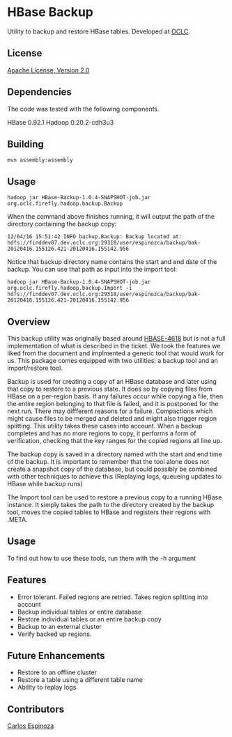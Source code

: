 # HBase Backup #

Utility to backup and restore HBase tables. Developed at [OCLC](http://www.oclc.org).

## License ##

[Apache License, Version 2.0](http://www.apache.org/licenses/LICENSE-2.0.html)

## Dependencies ##

The code was tested with the following components.

HBase 0.92.1
Hadoop 0.20.2-cdh3u3

## Building ##

`mvn assembly:assembly`

## Usage ##

`hadoop jar HBase-Backup-1.0.4-SNAPSHOT-job.jar org.oclc.firefly.hadoop.backup.Backup`

When the command above finishes running, it will output the path of the directory containing the backup copy:

`12/04/16 15:51:42 INFO backup.Backup: Backup located at: hdfs://finddev07.dev.oclc.org:29318/user/espinozca/backup/bak-20120416.155126.421-20120416.155142.956`

Notice that backup directory name contains the start and end date of the backup. You can use that path as input into the import tool:

`hadoop jar HBase-Backup-1.0.4-SNAPSHOT-job.jar org.oclc.firefly.hadoop.backup.Import -i hdfs://finddev07.dev.oclc.org:29318/user/espinozca/backup/bak-20120416.155126.421-20120416.155142.956`

## Overview ##

This backup utility was originally based around [HBASE-4618](https://issues.apache.org/jira/browse/HBASE-4618) but is not a full implementation of what is described in the ticket. We took the features we liked from the document and implmented a generic tool that would work for us. This package comes equipped with two utilities: a backup tool and an import/restore tool.

Backup is used for creating a copy of an HBase database and later using that copy to restore to a previous state. It does so by copying files from HBase on a per-region basis. If any failures occur while copying a file, then the entire region belonging to that file is failed, and it is postponed for the next run. There may diffferent reasons for a failure. Compactions which might cause files to be merged and deleted and might also trigger region splitting. This utility takes these cases into account. When a backup completes and has no more regions to copy, it performs a form of verification, checking that the key ranges for the copied regions all line up.

The backup copy is saved in a directory named with the start and end time of the backup. It is important to remember that the tool alone does not create a snapshot copy of the database, but could possibly be combined with other techniques to achieve this (Replaying logs, queueing updates to HBase while backup runs)

The Import tool can be used to restore a previous copy to a running HBase instance. It simply takes the path to the directory created by the backup tool, moves the copied tables to HBase and registers their regions with .META.

## Usage ##

To find out how to use these tools, run them with the -h argument

## Features ##
* Error tolerant. Failed regions are retried. Takes region splitting into account
* Backup individual tables or entire database
* Restore individual tables or an entire backup copy
* Backup to an external cluster
* Verify backed up regions.

## Future Enhancements ##
* Restore to an offline cluster
* Restore a table using a different table name
* Ability to replay logs

## Contributors ##

[Carlos Espinoza](mailto:espinozca@oclc.org)
